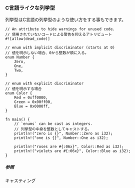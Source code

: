 ### C言語ライクな列挙型

列挙型はC言語の列挙型のような使い方をする事もできます。

    // An attribute to hide warnings for unused code.
    // 使用されていないコードによる警告を抑えるアトリビュート
    #![allow(dead_code)]

    // enum with implicit discriminator (starts at 0)
    // 値を明示しない場合、0から整数が順に入る。
    enum Number {
        Zero,
        One,
        Two,
    }

    // enum with explicit discriminator
    // 値を明示する場合
    enum Color {
        Red = 0xff0000,
        Green = 0x00ff00,
        Blue = 0x0000ff,
    }

    fn main() {
        // `enums` can be cast as integers.
        // 列挙型の中身を整数としてキャストする。
        println!("zero is {}", Number::Zero as i32);
        println!("one is {}", Number::One as i32);

        println!("roses are #{:06x}", Color::Red as i32);
        println!("violets are #{:06x}", Color::Blue as i32);
    }

##### 参照

キャスティング

